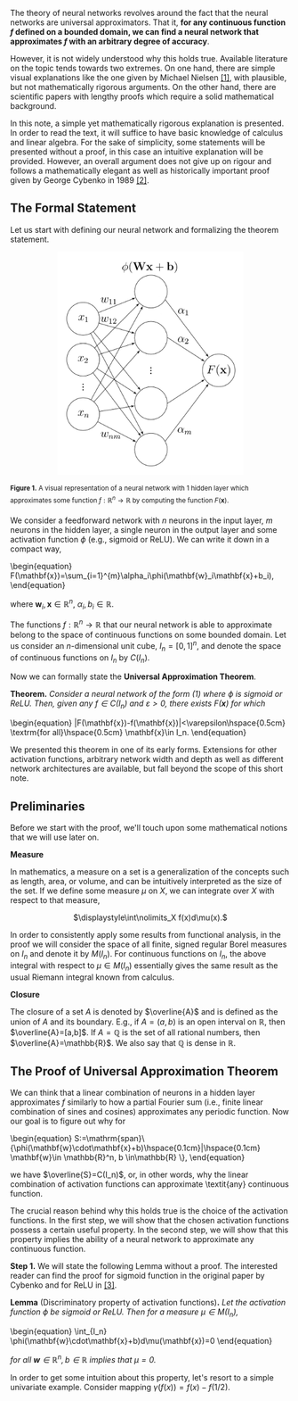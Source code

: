 The theory of neural networks revolves around the fact that the neural networks are universal approximators. That it, **for any continuous function $f$ defined on a bounded domain, we can find a neural network that approximates $f$ with an arbitrary degree of accuracy**.

However, it is not widely understood why this holds true. Available literature on the topic tends towards two extremes. On one hand, there are simple visual explanations like the one given by Michael Nielsen [[1]](http://neuralnetworksanddeeplearning.com/chap4.html), with plausible, but not mathematically rigorous arguments. On the other hand, there are scientific papers with lengthy proofs which require a solid mathematical background.

In this note, a simple yet mathematically rigorous explanation is presented. In order to read the text, it will suffice to have basic knowledge of calculus and linear algebra. For the sake of simplicity, some statements will be presented without a proof, in this case an intuitive explanation will be provided. However, an overall argument does not give up on rigour and follows a mathematically elegant as well as historically important proof given by George Cybenko in 1989 [[2]](https://web.eecs.umich.edu/~cscott/smlrg/approx_by_superposition.pdf).

## The Formal Statement
Let us start with defining our neural network and formalizing the theorem statement.

<div align="center">
<img src="https://raw.githubusercontent.com/olgagraf/olgagraf.github.io/main/assets/images/nn.jpg" height="400">
</div>

<sup>**Figure 1.** A visual representation of a neural network with 1 hidden layer which approximates some function $f: \mathbb{R}^n\rightarrow \mathbb{R}$ by computing the function $F(\mathbf{x})$.</sup>

We consider a feedforward network with $n$ neurons in the input layer, $m$ neurons in the hidden layer, a single neuron in the output layer and some activation function $\phi$ (e.g., sigmoid or ReLU). We can write it down in a compact way,

\begin{equation}
F(\mathbf{x})=\sum_{i=1}^{m}\alpha_i\phi(\mathbf{w}_i\mathbf{x}+b_i),
\end{equation}

where $\mathbf{w}_i, \mathbf{x} \in \mathbb{R}^n$, $\alpha_i, b_i \in \mathbb{R}$.

The functions $f:\mathbb{R}^n\rightarrow \mathbb{R}$ that our neural network is able to approximate belong to the space of continuous functions on some bounded domain. Let us consider an $n$-dimensional unit cube, $I_n=[0,1]^n$, and denote the space of continuous functions on $I_n$ by $C(I_n)$.

Now we can formally state the **Universal Approximation Theorem**.

**Theorem.** *Consider a neural network of the form (1) where $\phi$ is sigmoid or ReLU. Then, given any $f\in C(I_n)$ and $\varepsilon>0$, there exists $F(\mathbf{x})$ for which*

\begin{equation}
|F(\mathbf{x})-f(\mathbf{x})|<\varepsilon\hspace{0.5cm} \textrm{for all}\hspace{0.5cm} \mathbf{x}\in I_n.
\end{equation}

We presented this theorem in one of its early forms. Extensions for other activation functions, arbitrary network width and depth as well as different network architectures are available, but fall beyond the scope of this short note.

## Preliminaries

Before we start with the proof, we'll touch upon some mathematical notions that we will use later on.

**Measure**

In mathematics, a measure on a set is a generalization of the concepts such as length, area, or volume, and can be intuitively interpreted as the size of the set. If we define some measure $\mu$ on $X$, we can integrate over $X$ with respect to that measure,

<div align="center">
$\displaystyle\int\nolimits_X f(x)d\mu(x).$
</div>

In order to consistently apply some results from functional analysis, in the proof we will consider the space of all finite, signed regular Borel measures on $I_n$ and denote it by $M(I_n)$. For continuous functions on $I_n$, the above integral with respect to $\mu\in M(I_n)$ essentially gives the same result as the usual Riemann integral known from calculus.

**Closure**

The closure of a set $A$ is denoted by $\overline{A}$ and is defined as the union of $A$ and its boundary. E.g., if $A=(a,b)$ is an open interval on $\mathbb{R}$, then $\overline{A}=[a,b]$. If $A=\mathbb{Q}$ is the set of all rational numbers, then $\overline{A}=\mathbb{R}$. We also say that $\mathbb{Q}$ is dense in $\mathbb{R}$.

## The Proof of Universal Approximation Theorem

We can think that a linear combination of neurons in a hidden layer approximates $f$ similarly to how a partial Fourier sum (i.e., finite linear combination of sines and cosines) approximates any periodic function. Now our goal is to figure out why for

\begin{equation}
S:=\mathrm{span}\\{\phi(\mathbf{w}\cdot\mathbf{x}+b)\hspace{0.1cm}|\hspace{0.1cm} \mathbf{w}\in \mathbb{R}^n, b \in\mathbb{R} \\},
\end{equation}

we have $\overline{S}=C(I_n)$, or, in other words, why the linear combination of activation functions can approximate \textit{any} continuous function.

The crucial reason behind why this holds true is the choice of the activation functions. In the first step, we will show that the chosen activation functions possess a certain useful property. In the second step, we will show that this property implies the ability of a neural network to approximate any continuous function.

**Step 1.** We will state the following Lemma without a proof. The interested reader can find the proof for sigmoid function in the original paper by Cybenko and for ReLU in [[3]](http://math.uchicago.edu/~may/REU2018/REUPapers/Guilhoto.pdf).

**Lemma** (Discriminatory property of activation functions)**.** *Let the activation function $\phi$ be sigmoid or ReLU. Then for a measure $\mu\in M(I_n)$,*

\begin{equation}
\int_{I_n} \phi(\mathbf{w}\cdot\mathbf{x}+b)d\mu(\mathbf{x})=0 
\end{equation}

*for all $\mathbf{w}\in \mathbb{R}^n,  b \in \mathbb{R}$ implies that  $\mu=0$.*

In order to get some intuition about this property, let's resort to a simple univariate example. Consider mapping $\gamma(f(x))=f(x)-f(1/2)$. 


<!---
**Bold** and _Italic_ and `Code` text
<ul>
  {% for post in site.posts %}
    <li>
      <a href="{{ post.url }}">{{ post.title }}</a>
    </li>
  {% endfor %}
</ul>
```markdown
Syntax highlighted code block
```
-->
